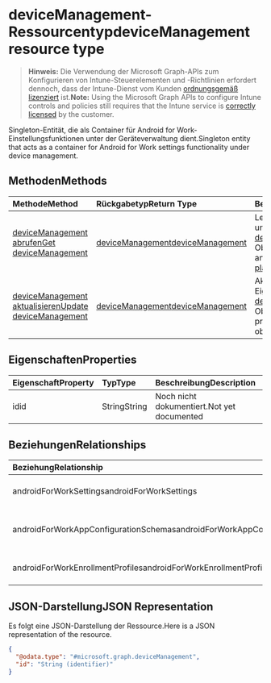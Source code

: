 # <a name="devicemanagement-resource-type"></a><span data-ttu-id="d0a47-101">deviceManagement-Ressourcentyp</span><span class="sxs-lookup"><span data-stu-id="d0a47-101">deviceManagement resource type</span></span>

> <span data-ttu-id="d0a47-102">**Hinweis:** Die Verwendung der Microsoft Graph-APIs zum Konfigurieren von Intune-Steuerelementen und -Richtlinien erfordert dennoch, dass der Intune-Dienst vom Kunden [ordnungsgemäß lizenziert](https://go.microsoft.com/fwlink/?linkid=839381) ist.</span><span class="sxs-lookup"><span data-stu-id="d0a47-102">**Note:** Using the Microsoft Graph APIs to configure Intune controls and policies still requires that the Intune service is [correctly licensed](https://go.microsoft.com/fwlink/?linkid=839381) by the customer.</span></span>

<span data-ttu-id="d0a47-103">Singleton-Entität, die als Container für Android for Work-Einstellungsfunktionen unter der Geräteverwaltung dient.</span><span class="sxs-lookup"><span data-stu-id="d0a47-103">Singleton entity that acts as a container for Android for Work settings functionality under device management.</span></span>
## <a name="methods"></a><span data-ttu-id="d0a47-104">Methoden</span><span class="sxs-lookup"><span data-stu-id="d0a47-104">Methods</span></span>
|<span data-ttu-id="d0a47-105">Methode</span><span class="sxs-lookup"><span data-stu-id="d0a47-105">Method</span></span>|<span data-ttu-id="d0a47-106">Rückgabetyp</span><span class="sxs-lookup"><span data-stu-id="d0a47-106">Return Type</span></span>|<span data-ttu-id="d0a47-107">Beschreibung</span><span class="sxs-lookup"><span data-stu-id="d0a47-107">Description</span></span>|
|:---|:---|:---|
|[<span data-ttu-id="d0a47-108">deviceManagement abrufen</span><span class="sxs-lookup"><span data-stu-id="d0a47-108">Get deviceManagement</span></span>](../api/intune_androidforwork_devicemanagement_get.md)|[<span data-ttu-id="d0a47-109">deviceManagement</span><span class="sxs-lookup"><span data-stu-id="d0a47-109">deviceManagement</span></span>](../resources/intune_androidforwork_devicemanagement.md)|<span data-ttu-id="d0a47-110">Lesen von Eigenschaften und Beziehungen des [deviceManagement](../resources/intune_androidforwork_devicemanagement.md)-Objekts.</span><span class="sxs-lookup"><span data-stu-id="d0a47-110">Read properties and relationships of [plannerTaskDetails](../resources/intune_androidforwork_devicemanagement.md) object.</span></span>|
|[<span data-ttu-id="d0a47-111">deviceManagement aktualisieren</span><span class="sxs-lookup"><span data-stu-id="d0a47-111">Update deviceManagement</span></span>](../api/intune_androidforwork_devicemanagement_update.md)|[<span data-ttu-id="d0a47-112">deviceManagement</span><span class="sxs-lookup"><span data-stu-id="d0a47-112">deviceManagement</span></span>](../resources/intune_androidforwork_devicemanagement.md)|<span data-ttu-id="d0a47-113">Aktualisieren der Eigenschaften eines [deviceManagement](../resources/intune_androidforwork_devicemanagement.md)-Objekts.</span><span class="sxs-lookup"><span data-stu-id="d0a47-113">Update the properties of a [calendar](../resources/intune_androidforwork_devicemanagement.md) object.</span></span>|

## <a name="properties"></a><span data-ttu-id="d0a47-114">Eigenschaften</span><span class="sxs-lookup"><span data-stu-id="d0a47-114">Properties</span></span>
|<span data-ttu-id="d0a47-115">Eigenschaft</span><span class="sxs-lookup"><span data-stu-id="d0a47-115">Property</span></span>|<span data-ttu-id="d0a47-116">Typ</span><span class="sxs-lookup"><span data-stu-id="d0a47-116">Type</span></span>|<span data-ttu-id="d0a47-117">Beschreibung</span><span class="sxs-lookup"><span data-stu-id="d0a47-117">Description</span></span>|
|:---|:---|:---|
|<span data-ttu-id="d0a47-118">id</span><span class="sxs-lookup"><span data-stu-id="d0a47-118">id</span></span>|<span data-ttu-id="d0a47-119">String</span><span class="sxs-lookup"><span data-stu-id="d0a47-119">String</span></span>|<span data-ttu-id="d0a47-120">Noch nicht dokumentiert.</span><span class="sxs-lookup"><span data-stu-id="d0a47-120">Not yet documented</span></span>|

## <a name="relationships"></a><span data-ttu-id="d0a47-121">Beziehungen</span><span class="sxs-lookup"><span data-stu-id="d0a47-121">Relationships</span></span>
|<span data-ttu-id="d0a47-122">Beziehung</span><span class="sxs-lookup"><span data-stu-id="d0a47-122">Relationship</span></span>|<span data-ttu-id="d0a47-123">Typ</span><span class="sxs-lookup"><span data-stu-id="d0a47-123">Type</span></span>|<span data-ttu-id="d0a47-124">Beschreibung</span><span class="sxs-lookup"><span data-stu-id="d0a47-124">Description</span></span>|
|:---|:---|:---|
|<span data-ttu-id="d0a47-125">androidForWorkSettings</span><span class="sxs-lookup"><span data-stu-id="d0a47-125">androidForWorkSettings</span></span>|[<span data-ttu-id="d0a47-126">androidForWorkSettings</span><span class="sxs-lookup"><span data-stu-id="d0a47-126">androidForWorkSettings</span></span>](../resources/intune_androidforwork_androidforworksettings.md)|<span data-ttu-id="d0a47-127">Die Singleton-Entität mit Android for Work-Einstellungen.</span><span class="sxs-lookup"><span data-stu-id="d0a47-127">The singleton Android for Work settings entity.</span></span>|
|<span data-ttu-id="d0a47-128">androidForWorkAppConfigurationSchemas</span><span class="sxs-lookup"><span data-stu-id="d0a47-128">androidForWorkAppConfigurationSchemas</span></span>|<span data-ttu-id="d0a47-129">[androidForWorkAppConfigurationSchema](../resources/intune_androidforwork_androidforworkappconfigurationschema.md)-Sammlung</span><span class="sxs-lookup"><span data-stu-id="d0a47-129">[androidForWorkAppConfigurationSchema](../resources/intune_androidforwork_androidforworkappconfigurationschema.md) collection</span></span>|<span data-ttu-id="d0a47-130">Android for Work-App – Konfigurationsschemaentitäten</span><span class="sxs-lookup"><span data-stu-id="d0a47-130">Android for Work app configuration schema entities.</span></span>|
|<span data-ttu-id="d0a47-131">androidForWorkEnrollmentProfiles</span><span class="sxs-lookup"><span data-stu-id="d0a47-131">androidForWorkEnrollmentProfiles</span></span>|<span data-ttu-id="d0a47-132">[androidForWorkEnrollmentProfile](../resources/intune_androidforwork_androidforworkenrollmentprofile.md)-Sammlung</span><span class="sxs-lookup"><span data-stu-id="d0a47-132">[androidForWorkEnrollmentProfile](../resources/intune_androidforwork_androidforworkenrollmentprofile.md) collection</span></span>|<span data-ttu-id="d0a47-133">Android for Work-Registrierungsprofilentitäten.</span><span class="sxs-lookup"><span data-stu-id="d0a47-133">Android for Work enrollment profile entities.</span></span>|

## <a name="json-representation"></a><span data-ttu-id="d0a47-134">JSON-Darstellung</span><span class="sxs-lookup"><span data-stu-id="d0a47-134">JSON Representation</span></span>
<span data-ttu-id="d0a47-135">Es folgt eine JSON-Darstellung der Ressource.</span><span class="sxs-lookup"><span data-stu-id="d0a47-135">Here is a JSON representation of the resource.</span></span>
<!-- {
  "blockType": "resource",
  "keyProperty": "id",
  "@odata.type": "microsoft.graph.deviceManagement"
}
-->
``` json
{
  "@odata.type": "#microsoft.graph.deviceManagement",
  "id": "String (identifier)"
}
```



